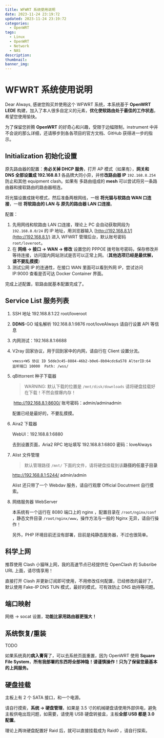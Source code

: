 ```yaml
---
title: WFWRT 系统使用说明
date: 2023-11-24 23:19:72
updated: 2023-11-24 23:19:72
categories:
  - OpenWRT
tags:
  - Linux
  - OpenWRT
  - Network
  - NAS
description: 
thumbnail: 
banner_img:
---
```


# WFWRT 系统使用说明

Dear Always, 感谢您购买并使用这个 WFWRT 系统，本系统基于 **OpenWRT LEDE** 构建，加入了本人很多自定义的元素，**优化使软路由处于最佳的工作状态**，希望您使用愉快。

为了保留您折腾 **OpenWRT** 的好奇心和兴趣，受限于边幅限制，instrument 中并不会说的那么详细，还请移步到各各项目的官方文档、GitHub 获得进一步的指示。

## Initialization 初始化设置

原先路由器的配置：**务必关掉 DHCP 服务**，打开 AP 模式（如果有），**网关和 DNS 全部设置成 192.168.8.1** 各品牌大同小异，并修**改路由器 IP** `192.168.8.254` 防止和其他 equipment clash。如果有 多路由组成的 **mesh** 可以尝试将另一条路由器和接软路由的路由器相连。

将光猫设置成拨号模式，然后准备两根网线，一根 **将光猫与软路由 WAN 口连接**，一根 **将软路由的 LAN 与 原先的路由器 LAN 口连接**。

配置：

1. 先用网线和软路由 LAN 口连接，理论上 PC 会自动获取网段为 `192.168.8.0/24` 的 IP 地址，用浏览器输入 [http://192.168.8.1/](http://192.168.8.1/) 进入 WFWRT 管理后台，默认账号密码 `root/loveroot`。
2. 在 **网络 -> 接口 -> WAN -> 修改** 设置您的 PPPOE 拨号账号密码，保存修改并等待连接，访问国内网站测试是否可以正常上网。（**其他选项已经是最优解，请不要乱摸摸**）
3. 测试公网 IP 的连通性，在接口 WAN 里面可以看到外网 IP，尝试访问 IP:9000 查看是否可达 Docker Container 界面。

完成上述配置，软路由就基本配置完成了。

## Service List 服务列表

1. SSH 地址 192.168.8.1:22 root/loveroot
2. **DDNS**-GO 域名解析 192.168.8.1:9876 root/loveAlways 请自行设置 API 等信息
3. 内网测试：192.168.8.1:6688
4. V2ray 回家协议，用于回到家中的内网，请自行在 Client 设置分流。

   ```shell
   vmess+WS 协议 ID 5dde3c45-8884-46b2-b0e6-8b04cdc6a578 AlterID:64 
   监听端口 10000  Path: /wss/
   ```

5. qBittorrent 种子下载器

   > WARNING: 默认下载的位置是 `/mnt/disk/downloads` 请将硬盘挂载好在下载！不然会撑爆内存！

   ​	<http://192.168.8.1:8600/> 账号密码：admin/adminadmin

   配置已经是最好的，不要乱摸摸。

6. Aira2 下载器

   WebUI：192.168.8.1:6880

   去到设置页面，Aria2 RPC 地址填写 192.168.8.1:6800 密码：loveAlways

7. Alist 文件管理

   > 默认管理路径 `/mnt/` 下面的文件，请将硬盘挂载到该**路径的任意子目录**

   <http://192.168.8.1:5244/> admin/admin

   Alist 还只带了一个 Webdav 服务，请自行观摩 Official Docutment 自行摸索。

8. 网络服务器 WebServer

   本系统有一个运行在 8080 端口上的 nginx ，配置目录在 `/root/nginx/conf` ，静态文件目录 `/root/nginx/www`，操作方法与一般的 Nginx 无异，请自行操作！

   另外，PHP 环境目前还没有部署，目前是纯静态服务器，不过也很简单。

## 科学上网

推荐使用 Clash 小猫咪上网，我的高速节点已经提供在 OpenClash 的 Subsribe URL 上面，请尽情享用！

直接打开 Clash 并更新订阅即可使用，不用修改任何配置，已经修改的最好了。默认使用 Fake-IP DNS TUN 模式，最好的模式，可有效防止 DNS 劫持等问题。 

## 端口映射

网络 -> socat 设置，**功能比家用路由器更强大！**

## 系统恢复/重装

TODO

如果系统真的**病入膏肓**了，可以去系统页面重置，因为 OpenWRT 使用 **Square File System**，**所有我部署的东西将全部神隐！请谨慎操作！只为了保留您最基本的上网服务。**

## 硬盘挂载

主板上有 2 个 SATA 接口，和一个电源。

请自行摸索，**系统 -> 硬盘管理**，如果是 3.5 寸的机械硬盘请使用外部供电，避免主板供电出现问题，如需要，请使用 USB 硬盘转接盒，主板**全部 USB 都是 3.0 配置**。

理论上两块硬盘配置好 Raid 后，就可以直接挂载成为 Raid0 ，请自行探索。
